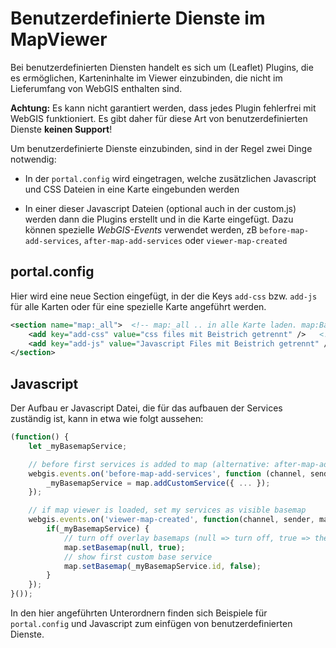 # Benutzerdefinierte Dienste im MapViewer

Bei benutzerdefinierten Diensten handelt es sich um (Leaflet) Plugins, die es ermöglichen, Karteninhalte
im Viewer einzubinden, die nicht im Lieferumfang von WebGIS enthalten sind.

**Achtung:** Es kann nicht garantiert werden, dass jedes Plugin fehlerfrei mit WebGIS funktioniert.
Es gibt daher für diese Art von benutzerdefinierten Dienste **keinen Support**!

Um benutzerdefinierte Dienste einzubinden, sind in der Regel zwei Dinge notwendig:

* In der ``portal.config`` wird eingetragen, welche zusätzlichen Javascript und CSS Dateien in eine Karte eingebunden werden

* In einer dieser Javascript Dateien (optional auch in der custom.js) werden dann die Plugins erstellt und in die
Karte eingefügt. Dazu können spezielle *WebGIS-Events* verwendet werden, zB ``before-map-add-services``, ``after-map-add-services`` oder ``viewer-map-created``

## portal.config

Hier wird eine neue Section eingefügt, in der die Keys ``add-css`` bzw. ``add-js`` für alle Karten oder 
für eine spezielle Karte angeführt werden.

```Xml
<section name="map:_all">  <!-- map:_all .. in alle Karte laden. map:Basis und Kataster ... in ein eine spezielle Karte, Groß/Kleinschreibung beachten -->
    <add key="add-css" value="css files mit Beistrich getrennt" />   <!-- optional -->
    <add key="add-js" value="Javascript Files mit Beistrich getrennt" />
</section> 
```

## Javascript

Der Aufbau er Javascript Datei, die für das aufbauen der Services zuständig ist, kann in etwa wie folgt aussehen:

```Javascript
(function() {
    let _myBasemapService;

    // before first services is added to map (alternative: after-map-add-services)
    webgis.events.on('before-map-add-services', function (channel, sender, map) {
        _myBasemapService = map.addCustomService({ ... });
    });

    // if map viewer is loaded, set my services as visible basemap
    webgis.events.on('viewer-map-created', function(channel, sender, map) {
        if(_myBasemapService) {
            // turn off overlay basemaps (null => turn off, true => the overlay basemap)
            map.setBasemap(null, true);
            // show first custom base service
            map.setBasemap(_myBasemapService.id, false);
        }
    });
}());
```

In den hier angeführten Unterordnern finden sich Beispiele für ``portal.config`` und 
Javascript zum einfügen von benutzerdefinierten Dienste. 